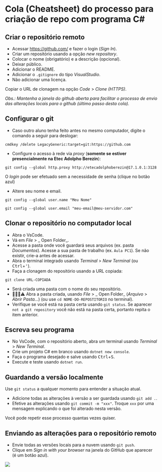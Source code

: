 # Cola (Cheatsheet) do processo para criação de repo com programa C#

## Criar o repositório remoto

- Acessar https://github.com/ e fazer o login (_Sign In_).
- Criar um repositório usando a opção _new repository_.
- Colocar o nome (obrigatório) e a descrição (opcional).
- Deixar público.
- Adicionar o README.
- Adicionar o `.gitignore` do tipo _VisualStudio_.
- Não adicionar uma licença.

Copiar o URL de clonagem na opção _Code_ > _Clone (HTTPS)_.

_Obs.: Mantenha a janela do github aberta para facilitar o processo de envio das alterações locais para o github (último passo desta cola)._

## Configurar o git

- Caso outro aluno tenha feito antes no mesmo computador, digite o comando a seguir para deslogar:
```
cmdkey /delete LegacyGeneric:target=git:https://github.com
```

- Configure o acesso à rede via _proxy_ (**somente se estiver presencialmente na Etec Adolpho Berezin**):
```
git config --global http.proxy http://etecadolphoberezin@17.1.0.1:3128
```
O _login_ pode ser efetuado sem a necessidade de senha (clique no botão azul)


- Altere seu nome e email.
```
git config --global user.name "Meu Nome" 
```
```
git config --global user.email "meu-email@meu-servidor.com"
```

## Clonar o repositório no computador local

- Abra o VsCode.
- Vá em _File_ > _ Open Folder_.
- Acesse a pasta onde você guardará seus arquivos (ex. pasta _Documentos_). Acesse a sua pasta de trabalho (ex. `Aula PC1`). Se não existir, crie-a antes de acessar.
- Abra o terminal integrado usando _Terminal_ > _New Terminal_ (ou <kbd>Ctrl</kbd>+<kbd>'</kbd>).
- Faça a clonagem do repositório usando a URL copiada:
```
git clone URL-COPIADA
```
- Será criada uma pasta com o nome do seu repositório.
- 🚨📢🔔⚠️ Abra a pasta criada, usando _File_ > _ Open Folder_ (_Arquivo_ > _Abrir Pasta..._) (ou use `cd NOME-DO-REPOSTITORIO` no terminal).
- Verifique se você está na pasta certa usando `git status`. Se aparecer `not a git repository` você não está na pasta certa, portanto repita o item anterior.

## Escreva seu programa

- No VsCode, com o repositório aberto, abra um terminal usando _Terminal_ > _New Terminal_.
- Crie um projeto C# em branco usando `dotnet new console`.
- Faça o programa desejado e salve usando <kbd>Ctrl</kbd>+<kbd>S</kbd>.
- Execute e teste usando `dotnet run`.

## Guardando a versão localmente

Use `git status` a qualquer momento para entender a situação atual.

- Adicione todas as alterações à versão a ser guardada usando `git add .`.
- Efetive as alterações usando `git commit -m "xxx"`. Troque `xxx` por uma mensagem explicando o que foi alterado nesta versão.

Você pode repetir esse processo quantas vezes quiser.

## Enviando as alterações para o repositório remoto

- Envie todas as versões locais para a nuvem usando `git push`.
- Clique em _Sign in with your browser_ na janela do GitHub que aparecer (é um botão azul).

![](lousa_20230303_215634_github.jpg)



